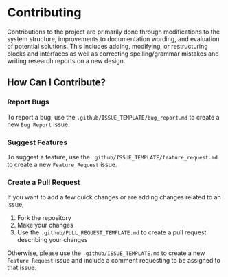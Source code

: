 Contributing
==============
Contributions to the project are primarily done through modifications to the system structure, improvements to documentation wording, and evaluation of potential solutions. This includes adding, modifying, or restructuring blocks and interfaces as well as correcting spelling/grammar mistakes and writing research reports on a new design.

How Can I Contribute?
----------------------
### Report Bugs
To report a bug, use the `.github/ISSUE_TEMPLATE/bug_report.md` to create a new `Bug Report` issue.

### Suggest Features
To suggest a feature, use the `.github/ISSUE_TEMPLATE/feature_request.md` to create a new `Feature Request` issue.

### Create a Pull Request
If you want to add a few quick changes or are adding changes related to an issue,

1. Fork the repository
2. Make your changes
3. Use the `.github/PULL_REQUEST_TEMPLATE.md` to create a pull request describing your changes

Otherwise, please use the `.github/ISSUE_TEMPLATE.md` to create a new `Feature Request` issue and include a comment requesting to be assigned to that issue.
